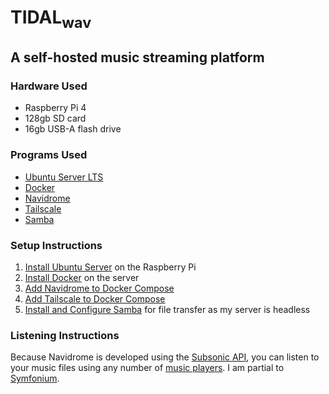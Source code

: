 # TIDAL<sub>wav</sub>
## A self-hosted music streaming platform

### Hardware Used 
- Raspberry Pi 4
- 128gb SD card
- 16gb USB-A flash drive

### Programs Used
- [Ubuntu Server LTS](https://ubuntu.com/server)
- [Docker](https://www.docker.com/)
- [Navidrome](https://www.navidrome.org/)
- [Tailscale](https://tailscale.com/)
- [Samba](https://www.samba.org/)

### Setup Instructions

1. [Install Ubuntu Server](https://ubuntu.com/tutorials/how-to-install-ubuntu-on-your-raspberry-pi#4-boot-ubuntu-server) on the Raspberry Pi
2. [Install Docker](https://docs.docker.com/engine/install/ubuntu/) on the server
3. [Add Navidrome to Docker Compose](https://www.navidrome.org/docs/installation/docker/)
4. [Add Tailscale to Docker Compose](https://tailscale.com/kb/1282/docker)
5. [Install and Configure Samba](https://ubuntu.com/tutorials/install-and-configure-samba#3-setting-up-samba) for file transfer as my server is headless

### Listening Instructions

Because Navidrome is developed using the [Subsonic API](https://www.navidrome.org/docs/developers/subsonic-api/), you can listen to your music files using any number of [music players](https://airsonic.github.io/docs/apps/). I am partial to [Symfonium](https://symfonium.app/).
